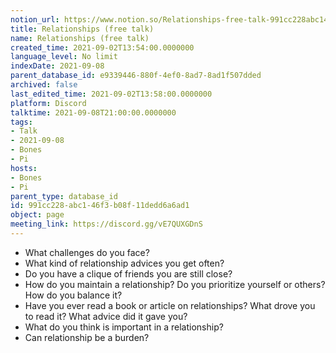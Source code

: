 ```yaml
---
notion_url: https://www.notion.so/Relationships-free-talk-991cc228abc146f3b08f11dedd6a6ad1
title: Relationships (free talk)
name: Relationships (free talk)
created_time: 2021-09-02T13:54:00.0000000
language_level: No limit
indexDate: 2021-09-08
parent_database_id: e9339446-880f-4ef0-8ad7-8ad1f507dded
archived: false
last_edited_time: 2021-09-02T13:58:00.0000000
platform: Discord
talktime: 2021-09-08T21:00:00.0000000
tags:
- Talk
- 2021-09-08
- Bones
- Pi
hosts:
- Bones
- Pi
parent_type: database_id
id: 991cc228-abc1-46f3-b08f-11dedd6a6ad1
object: page
meeting_link: https://discord.gg/vE7QUXGDnS
---
```



   - What challenges do you face?
   - What kind of relationship advices you get often?
   - Do you have a clique of friends you are still close?
   - How do you maintain a relationship? Do you prioritize yourself or others? How do you balance it?
   - Have you ever read a book or article on relationships? What drove you to read it? What advice did it gave you?
   - What do you think is important in a relationship?
   - Can relationship be a burden?










